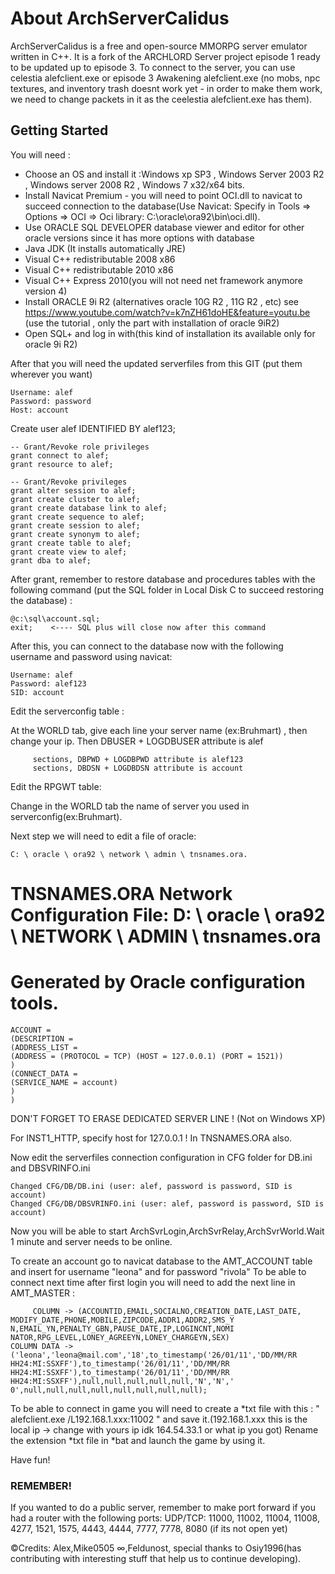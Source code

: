 # About ArchServerCalidus

ArchServerCalidus is a free and open-source MMORPG server emulator written in C++. It is a fork of the ARCHLORD Server project episode 1 ready to be updated up to episode 3. To connect to the server, you can use celestia alefclient.exe or episode 3 Awakening alefclient.exe (no mobs, npc textures, and inventory trash doesnt work yet - in order to make them work, we need to change packets in it as the ceelestia alefclient.exe has them).

## Getting Started

You will need :
- Choose an OS and install it :Windows xp SP3 , Windows Server 2003 R2 , Windows server 2008 R2 , Windows 7 x32/x64 bits.
- Install Navicat Premium - you will need to point OCI.dll to navicat to succeed connection to the database(Use Navicat:
Specify in Tools => Options => OCI => Oci library: C:\oracle\ora92\bin\oci.dll).
- Use ORACLE SQL DEVELOPER database viewer and editor for other oracle versions since it has more options with database
- Java JDK (It installs automatically JRE)
- Visual C++ redistributable 2008 x86
- Visual C++ redistributable 2010 x86
- Visual C++ Express 2010(you will not need net framework anymore version 4)
- Install ORACLE 9i R2 (alternatives oracle 10G R2 , 11G R2 , etc) see https://www.youtube.com/watch?v=k7nZH61doHE&feature=youtu.be (use the tutorial , only the part with installation of oracle 9iR2)
- Open SQL+ and log in with(this kind of installation its available only for oracle 9i R2)

After that you will need the updated serverfiles from this GIT (put them wherever you want)

```
Username: alef
Password: password
Host: account
```
Create user alef IDENTIFIED BY alef123;
```
-- Grant/Revoke role privileges
grant connect to alef;
grant resource to alef;

-- Grant/Revoke privileges
grant alter session to alef;
grant create cluster to alef;
grant create database link to alef;
grant create sequence to alef;
grant create session to alef;
grant create synonym to alef;
grant create table to alef;
grant create view to alef;
grant dba to alef;
```
After grant, remember to restore database and procedures tables with the following command (put the SQL folder in Local Disk C to succeed restoring the database) :
```
@c:\sql\account.sql;
exit;    <---- SQL plus will close now after this command
```
After this, you can connect to the database now with the following username and password using navicat:
```
Username: alef
Password: alef123
SID: account
```

Edit the serverconfig table :

At the WORLD tab, give each line your server name (ex:Bruhmart) , then change your ip.
Then DBUSER + LOGDBUSER attribute is alef
```
     sections, DBPWD + LOGDBPWD attribute is alef123
     sections, DBDSN + LOGDBDSN attribute is account
```
Edit the RPGWT table:

Change in the WORLD tab the name of server you used in serverconfig(ex:Bruhmart).

Next step we will need to edit a file of oracle:
```
C: \ oracle \ ora92 \ network \ admin \ tnsnames.ora.
```

# TNSNAMES.ORA Network Configuration File: D: \ oracle \ ora92 \ NETWORK \ ADMIN \ tnsnames.ora
# Generated by Oracle configuration tools.
```
ACCOUNT =
(DESCRIPTION =
(ADDRESS_LIST =
(ADDRESS = (PROTOCOL = TCP) (HOST = 127.0.0.1) (PORT = 1521))
)
(CONNECT_DATA =
(SERVICE_NAME = account)
)
)
```
DON'T FORGET TO ERASE DEDICATED SERVER LINE ! (Not on Windows XP)

For INST1_HTTP, specify host for 127.0.0.1 ! In TNSNAMES.ORA also.

Now edit the serverfiles connection configuration in CFG folder for DB.ini and DBSVRINFO.ini
```
Changed CFG/DB/DB.ini (user: alef, password is password, SID is account)
Changed CFG/DB/DBSVRINFO.ini (user: alef, password is password, SID is account)
```

Now you will be able to start ArchSvrLogin,ArchSvrRelay,ArchSvrWorld.Wait 1 minute and server needs to be online.

To create an account go to navicat database to the AMT_ACCOUNT table and insert for username "leona" and for password "rivola"
To be able to connect next time after first login you will need to add the next line in AMT_MASTER :
```
     COLUMN -> (ACCOUNTID,EMAIL,SOCIALNO,CREATION_DATE,LAST_DATE, MODIFY_DATE,PHONE,MOBILE,ZIPCODE,ADDR1,ADDR2,SMS_Y N,EMAIL_YN,PENALTY_GBN,PAUSE_DATE,IP,LOGINCNT,NOMI NATOR,RPG_LEVEL,LONEY_AGREEYN,LONEY_CHARGEYN,SEX)
COLUMN DATA -> ('leona','leona@mail.com','18',to_timestamp('26/01/11','DD/MM/RR HH24:MI:SSXFF'),to_timestamp('26/01/11','DD/MM/RR HH24:MI:SSXFF'),to_timestamp('26/01/11','DD/MM/RR HH24:MI:SSXFF'),null,null,null,null,null,'N','N',' 0',null,null,null,null,null,null,null,null);
```
To be able to connect in game you will need to create a *txt file with this : " alefclient.exe /L192.168.1.xxx:11002 "  and save it.(192.168.1.xxx this is the local ip -> change with yours ip idk 164.54.33.1  or what ip you got)
Rename the  extension *txt file in *bat and launch the game by using it.


Have fun!


### REMEMBER!
If you wanted to do a public server, remember to make port forward if you had a router with the following ports:
UDP/TCP: 11000, 11002, 11004, 11008, 4277, 1521, 1575, 4443, 4444, 7777, 7778, 8080 (if its not open yet)


©Credits: Alex,Mike0505 ∞,Feldunost, special thanks to Osiy1996(has contributing with interesting stuff that help us to continue developing).

